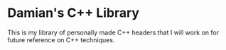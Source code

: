 # Damian's C++ Library

This is my library of personally made C++ headers that I will work on for future reference on C++ techniques.
